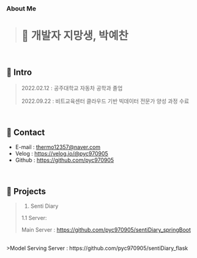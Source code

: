 ### About Me
># 🌱 개발자 지망생, 박예찬
</br>

## :pushpin: Intro
>2022.02.12 : 공주대학교 자동차 공학과 졸업
>
>2022.09.22 : 비트교육센터 클라우드 기반 빅데이터 전문가 양성 과정 수료

</br>

## :pushpin: Contact
- E-mail : thermo12357@naver.com
- Velog : https://velog.io/@pyc970905
- Github : https://github.com/pyc970905
</br>

## :pushpin: Projects
>1. Senti Diary
> 
>1.1 Server:
> 
>Main Server : https://github.com/pyc970905/sentiDiary_springBoot
<br>
>Model Serving Server : https://github.com/pyc970905/sentiDiary_flask
<!--
**pyc970905/pyc970905** is a ✨ _special_ ✨ repository because its `README.md` (this file) appears on your GitHub profile.

Here are some ideas to get you started:

- 🔭 I’m currently working on ...
- 🌱 I’m currently learning ...
- 👯 I’m looking to collaborate on ...
- 🤔 I’m looking for help with ...
- 💬 Ask me about ...
- 📫 How to reach me: ...
- 😄 Pronouns: ...
- ⚡ Fun fact: ...
-->
